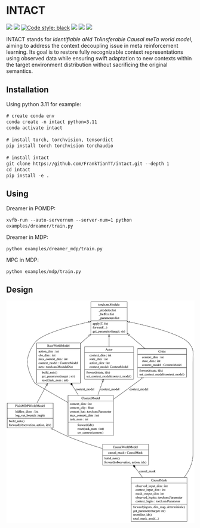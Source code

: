 # INTACT

<a href="https://github.com/FrankTianTT/causal-meta"><img src="https://github.com/FrankTianTT/causal-meta/actions/workflows/ci.yml/badge.svg"></a>
<a href="https://app.codecov.io/github/FrankTianTT/intact"><img src="https://codecov.io/github/FrankTianTT/intact/branch/main/graph/badge.svg"></a>
<a href="https://github.com/psf/black"><img alt="Code style: black" src="https://img.shields.io/badge/code%20style-black-000000.svg"></a>
<a href="https://github.com/FrankTianTT/causal-meta/blob/main/LICENSE"><img src="https://img.shields.io/badge/license-MIT-blue.svg"></a>
<a href="https://pre-commit.com/"><img src="https://img.shields.io/badge/pre--commit-enabled-brightgreen?logo=pre-commit&logoColor=white"></a>
<a href="https://www.python.org/downloads/release/python-311/"><img src="https://img.shields.io/badge/python-3.11-brightgreen"></a>

INTACT stands for *Identifiable aNd TrAnsferable Causal meTa world model*, aiming to address the context decoupling issue in meta reinforcement learning. Its goal is to restore fully recognizable context representations using observed data while ensuring swift adaptation to new contexts within the target environment distribution without sacrificing the original semantics.

## Installation

Using python 3.11 for example:
```shell
# create conda env
conda create -n intact python=3.11
conda activate intact

# install torch, torchvision, tensordict
pip install torch torchvision torchaudio

# install intact
git clone https://github.com/FrankTianTT/intact.git --depth 1
cd intact
pip install -e .
```

## Using

Dreamer in POMDP:
```shell
xvfb-run --auto-servernum --server-num=1 python examples/dreamer/train.py
```

Dreamer in MDP:
```shell
python examples/dreamer_mdp/train.py
```

MPC in MDP:
```shell
python examples/mdp/train.py
```

## Design

![Design](images/model-uml.png)
